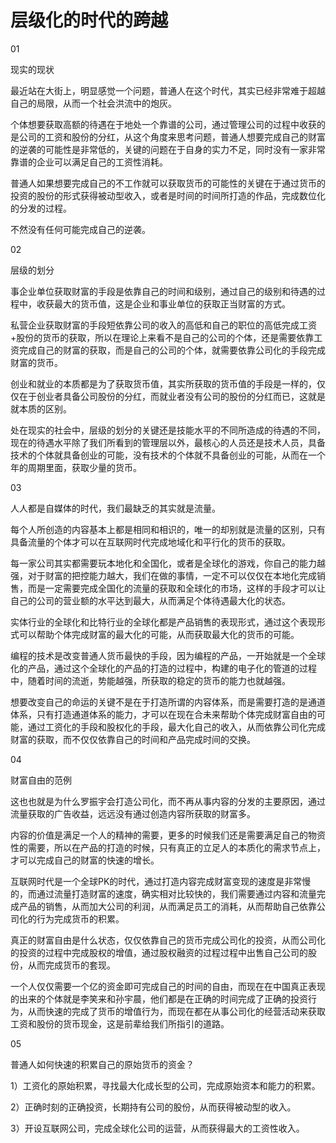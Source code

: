# 层级化的时代的跨越

01

现实的现状

最近站在大街上，明显感觉一个问题，普通人在这个时代，其实已经非常难于超越自己的局限，从而一个社会洪流中的炮灰。

个体想要获取高额的待遇在于地处一个靠谱的公司，通过管理公司的过程中收获的是公司的工资和股份的分红，从这个角度来思考问题，普通人想要完成自己的财富的逆袭的可能性是非常低的，关键的问题在于自身的实力不足，同时没有一家非常靠谱的企业可以满足自己的工资性消耗。

普通人如果想要完成自己的不工作就可以获取货币的可能性的关键在于通过货币的投资的股份的形式获得被动型收入，或者是时间的时间所打造的作品，完成数位化的分发的过程。

不然没有任何可能完成自己的逆袭。

02

层级的划分

事企业单位获取财富的手段是依靠自己的时间和级别，通过自己的级别和待遇的过程中，收获最大的货币值，这是企业和事业单位的获取正当财富的方式。

私营企业获取财富的手段短依靠公司的收入的高低和自己的职位的高低完成工资+股份的货币的获取，所以在理论上来看不是自己的公司的个体，还是需要依靠工资完成自己的财富的获取，而是自己的公司的个体，就需要依靠公司化的手段完成财富的货币。

创业和就业的本质都是为了获取货币值，其实所获取的货币值的手段是一样的，仅仅在于创业者具备公司股份的分红，而就业者没有公司的股份的分红而已，这就是就本质的区别。

处在现实的社会中，层级的划分的关键还是技能水平的不同所造成的待遇的不同，现在的待遇水平除了我们所看到的管理层以外，最核心的人员还是技术人员，具备技术的个体就具备创业的可能，没有技术的个体就不具备创业的可能，从而在一个年的周期里面，获取少量的货币。

03

人人都是自媒体的时代，我们最缺乏的其实就是流量。

每个人所创造的内容基本上都是相同和相识的，唯一的却别就是流量的区别，只有具备流量的个体才可以在互联网时代完成地域化和平行化的货币的获取。

每一家公司其实都需要玩本地化和全国化，或者是全球化的游戏，你自己的能力越强，对于财富的把控能力越大，我们在做的事情，一定不可以仅仅在本地化完成销售，而是一定需要完成全国化的流量的获取和全球化的市场，这样的手段才可以让自己的公司的营业额的水平达到最大，从而满足个体待遇最大化的状态。

实体行业的全球化和比特行业的全球化都是产品销售的表现形式，通过这个表现形式可以帮助个体完成财富的最大化的可能，从而获取最大化的货币的可能。

编程的技术是改变普通人货币最快的手段，因为编程的产品，一开始就是一个全球化的产品，通过这个全球化的产品的打造的过程中，构建的电子化的管道的过程中，随着时间的流逝，势能越强，所获取的稳定的货币的能力也就越强。

想要改变自己的命运的关键不是在于打造所谓的内容体系，而是需要打造的是通道体系，只有打造通道体系的能力，才可以在现在合未来帮助个体完成财富自由的可能，通过工资化的手段和股权化的手段，最大化自己的收入，从而依靠公司化完成财富的获取，而不仅仅依靠自己的时间和产品完成时间的交换。

04

财富自由的范例

这也也就是为什么罗振宇会打造公司化，而不再从事内容的分发的主要原因，通过流量获取的广告收益，远远没有通过创造内容所获取的财富多。

内容的价值是满足一个人的精神的需要，更多的时候我们还是需要满足自己的物资性的需要，所以在产品的打造的时候，只有真正的立足人的本质化的需求节点上，才可以完成自己的财富的快速的增长。

互联网时代是一个全球PK的时代，通过打造内容完成财富变现的速度是非常慢的，而通过流量打造财富的速度，确实相对比较快的，我们需要通过内容和流量完成产品的销售，从而加大公司的利润，从而满足员工的消耗，从而帮助自己依靠公司化的行为完成货币的积累。

真正的财富自由是什么状态，仅仅依靠自己的货币完成公司化的投资，从而公司化的投资的过程中完成股权的增值，通过股权融资的过程过程中出售自己公司的股份，从而完成货币的套现。

一个人仅仅需要一个亿的资金即可完成自己的时间的自由，而现在在中国真正表现的出来的个体就是李笑来和孙宇晨，他们都是在正确的时间完成了正确的投资行为，从而快速的完成了货币的增值行为，而现在都在从事公司化的经营活动来获取工资和股份的货币现金，这是前辈给我们所指引的道路。

05

普通人如何快速的积累自己的原始货币的资金？

1）工资化的原始积累，寻找最大化成长型的公司，完成原始资本和能力的积累。

2）正确时刻的正确投资，长期持有公司的股份，从而获得被动型的收入。

3）开设互联网公司，完成全球化公司的运营，从而获得最大的工资性收入。
